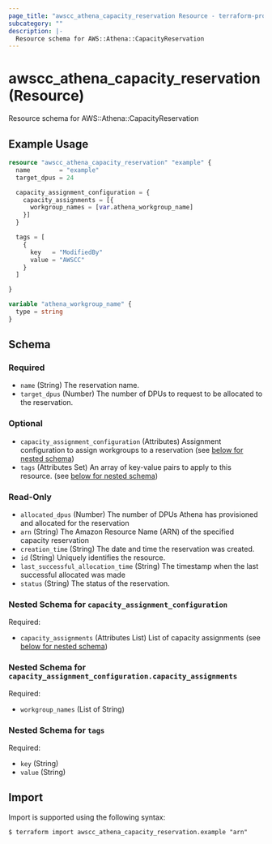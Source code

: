 ```yaml
---
page_title: "awscc_athena_capacity_reservation Resource - terraform-provider-awscc"
subcategory: ""
description: |-
  Resource schema for AWS::Athena::CapacityReservation
---
```


# awscc_athena_capacity_reservation (Resource)

Resource schema for AWS::Athena::CapacityReservation

## Example Usage

```terraform
resource "awscc_athena_capacity_reservation" "example" {
  name        = "example"
  target_dpus = 24

  capacity_assignment_configuration = {
    capacity_assignments = [{
      workgroup_names = [var.athena_workgroup_name]
    }]
  }

  tags = [
    {
      key   = "ModifiedBy"
      value = "AWSCC"
    }
  ]

}

variable "athena_workgroup_name" {
  type = string
}
```

<!-- schema generated by tfplugindocs -->
## Schema

### Required

- `name` (String) The reservation name.
- `target_dpus` (Number) The number of DPUs to request to be allocated to the reservation.

### Optional

- `capacity_assignment_configuration` (Attributes) Assignment configuration to assign workgroups to a reservation (see [below for nested schema](#nestedatt--capacity_assignment_configuration))
- `tags` (Attributes Set) An array of key-value pairs to apply to this resource. (see [below for nested schema](#nestedatt--tags))

### Read-Only

- `allocated_dpus` (Number) The number of DPUs Athena has provisioned and allocated for the reservation
- `arn` (String) The Amazon Resource Name (ARN) of the specified capacity reservation
- `creation_time` (String) The date and time the reservation was created.
- `id` (String) Uniquely identifies the resource.
- `last_successful_allocation_time` (String) The timestamp when the last successful allocated was made
- `status` (String) The status of the reservation.

<a id="nestedatt--capacity_assignment_configuration"></a>
### Nested Schema for `capacity_assignment_configuration`

Required:

- `capacity_assignments` (Attributes List) List of capacity assignments (see [below for nested schema](#nestedatt--capacity_assignment_configuration--capacity_assignments))

<a id="nestedatt--capacity_assignment_configuration--capacity_assignments"></a>
### Nested Schema for `capacity_assignment_configuration.capacity_assignments`

Required:

- `workgroup_names` (List of String)



<a id="nestedatt--tags"></a>
### Nested Schema for `tags`

Required:

- `key` (String)
- `value` (String)

## Import

Import is supported using the following syntax:

```shell
$ terraform import awscc_athena_capacity_reservation.example "arn"
```